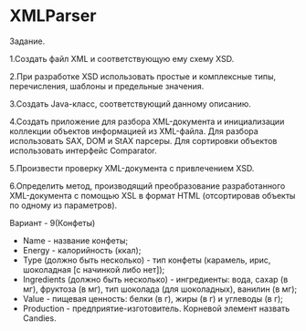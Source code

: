 # XMLParser
Задание.

1.Создать файл XML и соответствующую ему схему XSD.

2.При разработке XSD использовать простые и комплексные типы, перечисления, шаблоны и предельные значения.

3.Создать Java-класс, соответствующий данному описанию.

4.Создать приложение для разбора XML-документа и инициализации коллекции объектов информацией из XML-файла. Для разбора использовать SAX, DOM и StAX парсеры. Для сортировки объектов использовать интерфейс Comparator.

5.Произвести проверку XML-документа с привлечением XSD.

6.Определить метод, производящий преобразование разработанного XML-документа с помощью XSL в формат HTML (отсортировав объекты по одному из параметров).

Вариант - 9(Конфеты)
- Name - название конфеты;
- Energy - калорийность (ккал);
- Type (должно быть несколько) - тип конфеты (карамель, ирис, шоколадная [с начинкой либо нет]);
- Ingredients (должно быть несколько) - ингредиенты: вода, сахар (в мг), фруктоза (в мг), тип шоколада (для шоколадных), ванилин (в мг);
- Value - пищевая ценность: белки (в г), жиры (в г) и углеводы (в г);
- Production - предприятие-изготовитель.
Корневой элемент назвать Candies.
